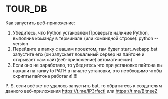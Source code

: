 # TOUR_DB

Как запустить веб-приложение:

1) Убедитесь, что Python установлен
    Проверьте наличие Python, выполнив команду в терминале (или командной строке):
    python --version
2) Перейдите в папку с вашим проектом, там будет start_webapp.bat запустите его (он запускает локальный сервер на пайтоне и открывает сам сайт(веб-приложение) автоматически)
3) Если оно не заработало, то убедитесь что при установке пайтона вы нажали на галку to PATH в начале установки, это необходимо чтобы скрипты пайтона работали!!!!!

P. S. если всё же не удалось запустить bat, то обратитесь к создателям данного веб-приложения https://t.me/IP3rfectI или https://t.me/BitneeZ